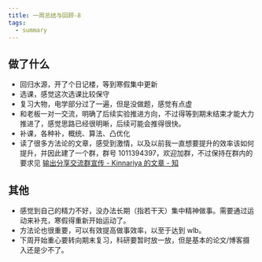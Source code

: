 ```yaml
---
title: 一周总结与回顾-8
tags:
  - summary
---
```


## 做了什么

- 回归水源，开了个日记楼，等到寒假集中更新
- 选课，感觉这次选课比较保守
- 复习大物，电学部分过了一遍，但是没做题，感觉有点虚
- 和老板一对一交流，明确了后续实验推进方向，不过得等到期末结束才能大力推进了，感觉思路已经很明晰，后续可能会推得很快。
- 补课，各种补，概统、算法、凸优化
- 读了很多方法论的文章，感受到激情，以及以前我一直想要提升的效率该如何提升，并因此建了一个群，群号 1011394397，欢迎加群，不过保持在群内的要求见 [输出分享交流群宣传 - Kinnariya 的文章 - 知](https://zhuanlan.zhihu.com/p/12775079036)

## 其他

- 感觉到自己的精力不好，没办法长期（指若干天）集中精神做事。需要通过运动来补充，寒假得重新开始运动了。
- 方法论也很重要，可以有效提高做事效率，以至于达到 wlb。
- 下周开始重心要转向期末复习，科研要暂时放一放，但是基本的论文/博客摄入还是少不了。
